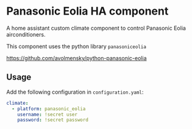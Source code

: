 # Panasonic Eolia HA component

A home assistant custom climate component to control Panasonic Eolia airconditioners.

This component uses the python library `panasoniceolia`

https://github.com/avolmensky/python-panasonic-eolia

## Usage
Add the following configuration in `configuration.yaml`:

```yaml
climate:
  - platform: panasonic_eolia
    username: !secret user
    password: !secret password
```
